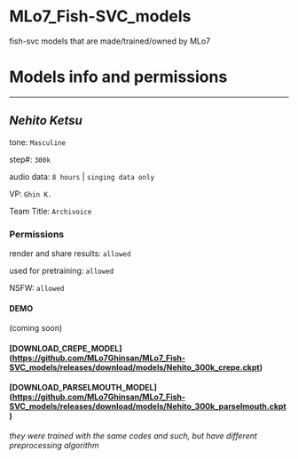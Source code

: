 # MLo7_Fish-SVC_models
fish-svc models that are made/trained/owned by MLo7

# Models info and permissions

_____________________________

## _Nehito Ketsu_

tone: `Masculine`

step#: `300k`

audio data: `8 hours` | `singing data only`

VP: `Ghin K.`

Team Title: `Archivoice`

### Permissions

render and share results: `allowed`

used for pretraining: `allowed`

NSFW: `allowed`

#### DEMO
(coming soon)

#### [DOWNLOAD_CREPE_MODEL] (https://github.com/MLo7Ghinsan/MLo7_Fish-SVC_models/releases/download/models/Nehito_300k_crepe.ckpt)
#### [DOWNLOAD_PARSELMOUTH_MODEL] (https://github.com/MLo7Ghinsan/MLo7_Fish-SVC_models/releases/download/models/Nehito_300k_parselmouth.ckpt)

_they were trained with the same codes and such, but have different preprocessing algorithm_
